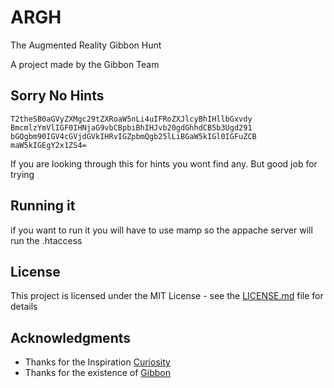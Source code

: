 # ARGH

The Augmented Reality Gibbon Hunt

A project made by the Gibbon Team

## Sorry No Hints

```
T2theSB0aGVyZXMgc29tZXRoaW5nLi4uIFRoZXJlcyBhIHllbGxvdy
BmcmlzYmVlIGF0IHNjaG9vbCBpbiBhIHJvb20gdGhhdCB5b3Ugd291
bGQgbm90IGV4cGVjdGVkIHRvIGZpbmQgb25lLiBGaW5kIGl0IGFuZCB
maW5kIGEgY2x1ZS4=
```
If you are looking through this for hints you wont find any.
But good job for trying
## Running it
if you want to run it you will have to use mamp so the appache server will run the .htaccess

## License

This project is licensed under the MIT License - see the [LICENSE.md](LICENSE.md) file for details

## Acknowledgments

* Thanks for the Inspiration [Curiosity](https://github.com/sharkdp/curiosity)
* Thanks for the existence of [Gibbon](https://gibbonedu.org/)
